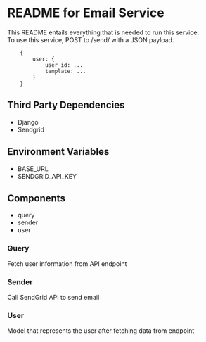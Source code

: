 # README for Email Service
This README entails everything that is needed to run this service.  
To use this service, POST to /send/ with a JSON payload.

```Format for JSON payload
    {
        user: {
            user_id: ...
            template: ...
        }
    }
```

## Third Party Dependencies
* Django
* Sendgrid

## Environment Variables
* BASE_URL
* SENDGRID_API_KEY

## Components
* query
* sender
* user

### Query
Fetch user information from API endpoint

### Sender
Call SendGrid API to send email

### User
Model that represents the user after fetching data from endpoint
